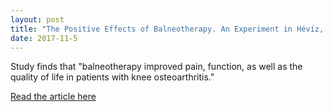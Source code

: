 ```yaml
---
layout: post
title: "The Positive Effects of Balneotherapy. An Experiment in Hévíz, Hungary"
date: 2017-11-5
---
```


Study finds that "balneotherapy improved pain, function, as well as the quality of life in patients with knee osteoarthritis."
 
[Read the article here](https://www.ncbi.nlm.nih.gov/pubmed/24594851)
